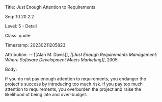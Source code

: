 Title:  Just Enough Attention to Requirements

Seq:    10.20.2.2

Level:  5 - Detail

Class:  quote

Timestamp: 20230211205823

Attribution: -- [[Alan M. Davis]], *[[Just Enough Requirements Management: Where Software Development Meets Marketing]]*, 2005

Body:

If you do not pay enough attention to requirements, you endanger the project's success by introducing too much risk. If you pay too much attention to requirements, you overburden the project and raise the likelihood of being late and over-budget.

